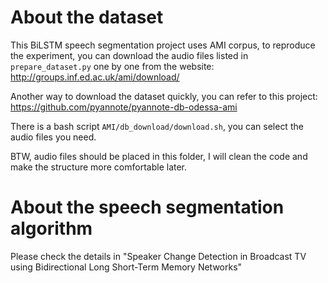# About the dataset
This BiLSTM speech segmentation project uses AMI corpus, to reproduce the experiment, you can download the audio files listed in `prepare_dataset.py` one by one from the website:
http://groups.inf.ed.ac.uk/ami/download/

Another way to download the dataset quickly, you can refer to this project:
https://github.com/pyannote/pyannote-db-odessa-ami

There is a bash script `AMI/db_download/download.sh`, you can select the audio files you need.

BTW, audio files should be placed in this folder, I will clean the code and make the structure more comfortable later.
# About the speech segmentation algorithm
Please check the details in "Speaker Change Detection in Broadcast TV using Bidirectional Long Short-Term Memory Networks"